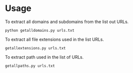 # Usage


To extract all domains and subdomains from the list out URLs.

``python getalldomains.py urls.txt``

To extract all file extensions used in the list URLs.

``getallextensions.py urls.txt``

To extract path used in the list of URLs.

``getallpaths.py urls.txt``
